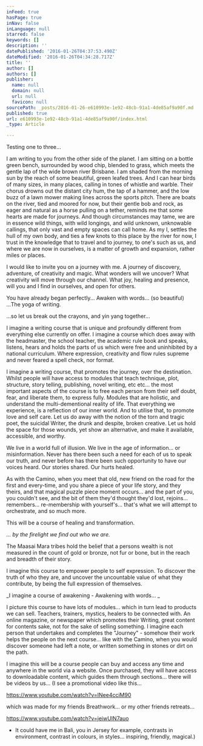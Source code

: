 ```yaml
---
inFeed: true
hasPage: true
inNav: false
inLanguage: null
starred: false
keywords: []
description: ''
datePublished: '2016-01-26T04:37:53.490Z'
dateModified: '2016-01-26T04:34:28.717Z'
title: ''
author: []
authors: []
publisher:
  name: null
  domain: null
  url: null
  favicon: null
sourcePath: _posts/2016-01-26-e610993e-1e92-48cb-91a1-4de85af9a90f.md
published: true
url: e610993e-1e92-48cb-91a1-4de85af9a90f/index.html
_type: Article

---
```

Testing one to three... 

I am writing to you from the other side of the planet. I am sitting on a bottle green bench, surrounded by wood chip, blended to grass, which meets the gentle lap of the wide brown river Brisbane. I am shaded from the morning sun by the reach of some beautiful, green leafed trees. And I can hear birds of many sizes, in many places, calling in tones of whistle and warble. Their chorus drowns out the distant city hum, the tap of a hammer, and the low buzz of a lawn mower making lines across the sports pitch. There are boats on the river, tied and moored for now, but their gentle bob and rock, as eager and natural as a horse pulling on a tether, reminds me that some hearts are made for journeys. And though circumstances may tame, we are in essence wild things, with wild longings, and wild unknown, unknowable callings, that only vast and empty spaces can call home. As my I, settles the hull of my own body, and ties a few knots to this place by the river for now, I trust in the knowledge that to travel and to journey, to one's such as us, and where we are now in ourselves, is a matter of growth and expansion, rather miles or places. 

I would like to invite you on a journey with me. A journey of discovery, adventure, of creativity and magic. What wonders will we uncover? What creativity will move through our channel. What joy, healing and presence, will you and I find in ourselves, and open for others. 

You have already began perfectly... Awaken with words... (so beautiful) ...The yoga of writing. 

...so let us break out the crayons, and yin yang together...

I imagine a writing course that is unique and profoundly different from everything else currently on offer. I imagine a course which does away with the headmaster, the school teacher, the academic rule book and speaks, listens, hears and holds the parts of us which were free and uninhibited by a national curriculum. Where expression, creativity and flow rules supreme and never feared a spell check, nor format. 

I imagine a writing course, that promotes the journey, over the destination. Whilst people will have access to modules that teach technique, plot, structure, story telling, publishing, novel writing, etc etc... the most important aspects of the course is to free each person from their self doubt, fear, and liberate them, to express fully. Modules that are holistic, and understand the multi-dementional reality of life. That everything we experience, is a reflection of our inner world. And to utilise that, to promote love and self care. Let us do away with the notion of the torn and tragic poet, the suicidal Writer, the drunk and despite, broken creative. Let us hold the space for those wounds, yet show an alternative, and make it available, accessible, and worthy. 

We live in a world full of illusion. We live in the age of information... or misinformation. Never has there been such a need for each of us to speak our truth, and never before has there been such opportunity to have our voices heard. Our stories shared. Our hurts healed. 

As with the Camino, when you meet that old, new friend on the road for the first and every-time, and you share a piece of your life story, and they theirs, and that magical puzzle piece moment occurs... and the part of you, you couldn't see, and the bit of them they'd thought they'd lost, rejoins... remembers... re-membership with yourself's... that's what we will attempt to orchestrate, and so much more. 

This will be a course of healing and transformation. 

_... by the firelight we find out who we are._

The Maasai Mara tribes hold the belief that a persons wealth is not measured in the count of gold or bronze, not fur or bone, but in the reach and breadth of their story. 

I imagine this course to empower people to self expression. To discover the truth of who they are, and uncover the uncountable value of what they contribute, by being the full expression of themselves. 

_I imagine a course of awakening - Awakening with words... _

I picture this course to have lots of modules... which in turn lead to products we can sell. Teachers, trainers, mystics, healers to be connected with. An online magazine, or newspaper which promotes their Writing, great content for contents sake, not for the sake of selling something. I imagine each person that undertakes and completes the "Journey" - somehow their work helps the people on the next course... like with the Camino, when you would discover someone had left a note, or written something in stones or dirt on the path. 

I imagine this will be a course people can buy and access any time and anywhere in the world via a website. Once purchased, they will have access to downloadable content, which guides them through sections... there will be videos by us... (I see a promotional video like this... 

https://www.youtube.com/watch?v=INee4cciM90

which was made for my friends Breathwork... or my other friends retreats...

https://www.youtube.com/watch?v=jeiwUIN7auo

-   It could have me in Bali, you in Jersey for example, contrasts in environment, contrast in colours, in styles... inspiring, friendly, magical.)

[][0][][1]

[0]: https://www.youtube.com/watch?v=INee4cciM90
[1]: https://www.youtube.com/watch?v=jeiwUIN7auo